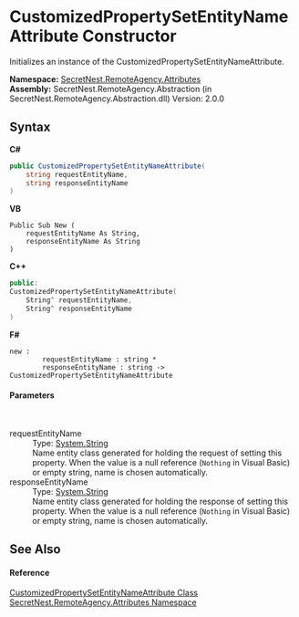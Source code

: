 # CustomizedPropertySetEntityNameAttribute Constructor 
 

Initializes an instance of the CustomizedPropertySetEntityNameAttribute.

**Namespace:**&nbsp;<a href="N_SecretNest_RemoteAgency_Attributes">SecretNest.RemoteAgency.Attributes</a><br />**Assembly:**&nbsp;SecretNest.RemoteAgency.Abstraction (in SecretNest.RemoteAgency.Abstraction.dll) Version: 2.0.0

## Syntax

**C#**<br />
``` C#
public CustomizedPropertySetEntityNameAttribute(
	string requestEntityName,
	string responseEntityName
)
```

**VB**<br />
``` VB
Public Sub New ( 
	requestEntityName As String,
	responseEntityName As String
)
```

**C++**<br />
``` C++
public:
CustomizedPropertySetEntityNameAttribute(
	String^ requestEntityName, 
	String^ responseEntityName
)
```

**F#**<br />
``` F#
new : 
        requestEntityName : string * 
        responseEntityName : string -> CustomizedPropertySetEntityNameAttribute
```


#### Parameters
&nbsp;<dl><dt>requestEntityName</dt><dd>Type: <a href="https://docs.microsoft.com/dotnet/api/system.string" target="_blank">System.String</a><br />Name entity class generated for holding the request of setting this property. When the value is a null reference (`Nothing` in Visual Basic) or empty string, name is chosen automatically.</dd><dt>responseEntityName</dt><dd>Type: <a href="https://docs.microsoft.com/dotnet/api/system.string" target="_blank">System.String</a><br />Name entity class generated for holding the response of setting this property. When the value is a null reference (`Nothing` in Visual Basic) or empty string, name is chosen automatically.</dd></dl>

## See Also


#### Reference
<a href="T_SecretNest_RemoteAgency_Attributes_CustomizedPropertySetEntityNameAttribute">CustomizedPropertySetEntityNameAttribute Class</a><br /><a href="N_SecretNest_RemoteAgency_Attributes">SecretNest.RemoteAgency.Attributes Namespace</a><br />